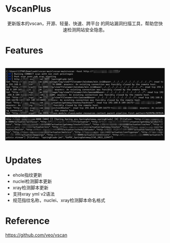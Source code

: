# VscanPlus
<p align="center">更新版本的vscan，开源、轻量、快速、跨平台 的网站漏洞扫描工具，帮助您快速检测网站安全隐患。</p>

# Features

<h1 align="center">
  <img src="static/run.png" alt="vscan" width="850px"></a>
  <br>
    <img src="static/result.png" alt="vscan" width="850px"></a>
  <br>
</h1>

# Updates

- ehole指纹更新
- nuclei检测脚本更新
- xray检测脚本更新
- 支持xray yml v2语法
- 规范指纹名称，nuclei、xray检测脚本命名格式

# Reference

https://github.com/veo/vscan
